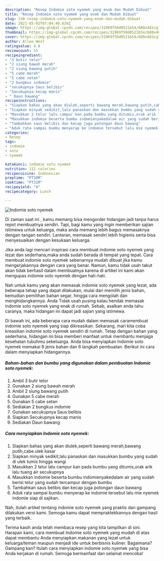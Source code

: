 ```yaml
---
description: "Resep Indomie soto nyemek yang enak dan Mudah Dibuat"
title: "Resep Indomie soto nyemek yang enak dan Mudah Dibuat"
slug: 330-resep-indomie-soto-nyemek-yang-enak-dan-mudah-dibuat
date: 2021-05-02T07:04:40.634Z
image: https://img-global.cpcdn.com/recipes/31969f50d0521b54/680x482cq70/indomie-soto-nyemek-foto-resep-utama.jpg
thumbnail: https://img-global.cpcdn.com/recipes/31969f50d0521b54/680x482cq70/indomie-soto-nyemek-foto-resep-utama.jpg
cover: https://img-global.cpcdn.com/recipes/31969f50d0521b54/680x482cq70/indomie-soto-nyemek-foto-resep-utama.jpg
author: Allen West
ratingvalue: 4.8
reviewcount: 15
recipeingredient:
- "3 butir telor"
- "2 siung bawah merah"
- "2 siung bawang putih"
- "5 cabe merah"
- "5 cabe setan"
- "2 bungkus indomie"
- "secukupnya Saus belibis"
- "Secukupnya kecap manis"
- " Daun bawang"
recipeinstructions:
- "Siapkan bahas yang akan diulek,seperti bawang merah,bawang putih,cabe.ulek kasar"
- "Siapkan minyak sedikit,lalu panaskan dan masukkan bumbu yang sudah di ulek tumis hingga wangi"
- "Masukkan 2 telur lalu campur kan pada bumbu yang ditumis,orak arik lalu tuang air secukupnya"
- "Masukkan indomie beserta bumbu indomienyakedalam air yang sudah berisi telur yang sudah tercampur dengan bumbu"
- "Tambahkan saus belibis dan kecap juga potongan daun bawang"
- "Aduk rata sampai bumbu menyerap ke indomie tersebut lalu mie nyemek indomie siap di sajikan."
categories:
- Resep
tags:
- indomie
- soto
- nyemek

katakunci: indomie soto nyemek 
nutrition: 111 calories
recipecuisine: Indonesian
preptime: "PT10M"
cooktime: "PT31M"
recipeyield: "4"
recipecategory: Lunch

---
```



![Indomie soto nyemek](https://img-global.cpcdn.com/recipes/31969f50d0521b54/680x482cq70/indomie-soto-nyemek-foto-resep-utama.jpg)

Di zaman  saat ini , kamu memang bisa mengorder hidangan jadi tanpa harus repot membuatnya sendiri. Tapi, bagi kamu yang ingin memberikan sajian istimewa untuk keluarga, maka anda memang lebih bagus memasaknya dengan tangan sendiri. Lantaran, memasak sendiri lebih higienis serta bisa menyesuaikan dengan kesukaan keluarga.

Jika anda lagi mencari inspirasi cara membuat indomie soto nyemek yang lezat dan sederhana,maka anda sudah berada di tempat yang tepat. Cara membuat indomie soto nyemek  sebenarnya mudah dibuat jika kamu mengerjakannya dengan cara yang benar. Namun, kamu tidak usah takut akan tidak berhasil dalam membuatnya 
karena di artikel ini kami akan mengupas indomie soto nyemek dengan hati-hati.  



Nah untuk kamu yang akan memasak indomie soto nyemek yang lezat, ada beberapa tahap yang dapat dilakukan, mulai dari memilih jenis bahan, kemudian pemilihan bahan segar, hingga cara mengolah dan menghidangkannya. Anda Tidak usah pusing kalau hendak memasak indomie soto nyemek yang enak di rumah. Sebab, asalkan anda  tahu caranya, maka hidangan ini dapat jadi sajian yang istimewa.

Di bawah ini, ada beberapa cara mudah dalam memasak caramembuat indomie soto nyemek yang siap dikreasikan. Sekarang, mari kita coba kreasikan indomie soto nyemek sendiri di rumah. Tetap dengan bahan yang sederhana, hidangan ini bisa memberi manfaat untuk membantu menjaga kesehatan tubuhmu sekeluarga. Anda bisa menyiapkan Indomie soto nyemek memakai 9 jenis bahan dan 6 langkah pembuatan. Berikut ini cara dalam menyiapkan hidangannya.

<!--inarticleads1-->

##### Bahan-bahan dan bumbu yang digunakan dalam pembuatan Indomie soto nyemek:

1. Ambil 3 butir telor
1. Gunakan 2 siung bawah merah
1. Ambil 2 siung bawang putih
1. Gunakan 5 cabe merah
1. Gunakan 5 cabe setan
1. Sediakan 2 bungkus indomie
1. Gunakan secukupnya Saus belibis
1. Siapkan Secukupnya kecap manis
1. Sediakan  Daun bawang




<!--inarticleads2-->

##### Cara menyiapkan Indomie soto nyemek:

1. Siapkan bahas yang akan diulek,seperti bawang merah,bawang putih,cabe.ulek kasar
1. Siapkan minyak sedikit,lalu panaskan dan masukkan bumbu yang sudah di ulek tumis hingga wangi
1. Masukkan 2 telur lalu campur kan pada bumbu yang ditumis,orak arik lalu tuang air secukupnya
1. Masukkan indomie beserta bumbu indomienyakedalam air yang sudah berisi telur yang sudah tercampur dengan bumbu
1. Tambahkan saus belibis dan kecap juga potongan daun bawang
1. Aduk rata sampai bumbu menyerap ke indomie tersebut lalu mie nyemek indomie siap di sajikan.




Nah, itulah artikel tentang  indomie soto nyemek  yang praktis dan gampang dilakukan versi kami. Semoga kamu dapat mempraktekkannya dengan hasil yang terbaik. 

Terima kasih anda telah membaca resep yang kita tampilkan di sini. Harapan kami, cara membuat  Indomie soto nyemek yang mudah di atas dapat membantu Anda menyiapkan makanan yang lezat untuk keluarga/teman maupun menjadi ide untuk berbisnis kuliner. Bagaimana? Gampang kan? Itulah cara menyiapkan indomie soto nyemek yang bisa Anda kerjakan di rumah. Semoga bermanfaat dan selamat mencoba!

